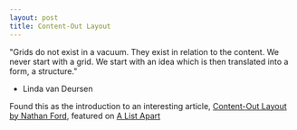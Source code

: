 ```yaml
---
layout: post
title: Content-Out Layout
---
```

"Grids do not exist in a vacuum. They exist in relation to the content. We never start with a grid. We start with an idea which is then translated into a form, a structure."
 - Linda van Deursen

Found this as the introduction to an interesting article, [Content-Out Layout by Nathan Ford](http://alistapart.com/article/content-out-layout), featured on [A List Apart](http://alistapart.com)
